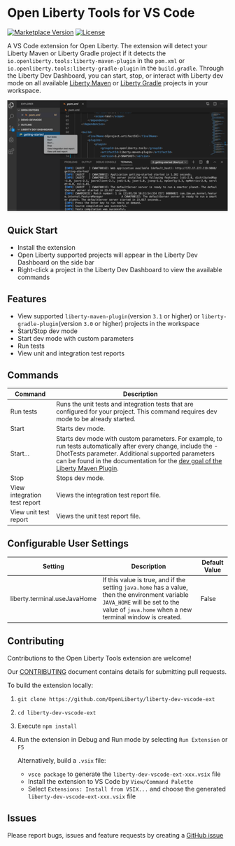 # Open Liberty Tools for VS Code

[![Marketplace Version](https://vsmarketplacebadge.apphb.com/version/Open-Liberty.liberty-dev-vscode-ext.svg "Current Release")](https://marketplace.visualstudio.com/items?itemName=Open-Liberty.liberty-dev-vscode-ext)
[![License](https://img.shields.io/badge/License-EPL%202.0-red.svg?label=license&logo=eclipse)](https://www.eclipse.org/legal/epl-2.0/)

A VS Code extension for Open Liberty. The extension will detect your Liberty Maven or Liberty Gradle project if it detects the `io.openliberty.tools:liberty-maven-plugin` in the `pom.xml` or `io.openliberty.tools:liberty-gradle-plugin` in the `build.gradle`. Through the Liberty Dev Dashboard, you can start, stop, or interact with Liberty dev mode on all available [Liberty Maven](https://github.com/OpenLiberty/ci.maven/blob/master/docs/dev.md#dev) or [Liberty Gradle](https://github.com/OpenLiberty/ci.gradle/blob/master/docs/libertyDev.md) projects in your workspace.

![Open Liberty Tools Extension](images/OpenLibertyTools.png)

## Quick Start

- Install the extension
- Open Liberty supported projects will appear in the Liberty Dev Dashboard on the side bar
- Right-click a project in the Liberty Dev Dashboard to view the available commands

## Features

- View supported `liberty-maven-plugin`(version `3.1` or higher) or `liberty-gradle-plugin`(version `3.0` or higher) projects in the workspace
- Start/Stop dev mode
- Start dev mode with custom parameters
- Run tests
- View unit and integration test reports

## Commands

| Command                      | Description                                                                                                                                                                                                                                                                                                                  |
| ---------------------------- | ---------------------------------------------------------------------------------------------------------------------------------------------------------------------------------------------------------------------------------------------------------------------------------------------------------------------------- |
| Run tests                    | Runs the unit tests and integration tests that are configured for your project. This command requires dev mode to be already started.                                                                                                                                                                                        |
| Start                        | Starts dev mode.                                                                                                                                                                                                                                                                                                             |
| Start…​                      | Starts dev mode with custom parameters. For example, to run tests automatically after every change, include the -DhotTests parameter. Additional supported parameters can be found in the documentation for the [dev goal of the Liberty Maven Plugin](https://github.com/OpenLiberty/ci.maven/blob/master/docs/dev.md#dev). |
| Stop                         | Stops dev mode.                                                                                                                                                                                                                                                                                                              |
| View integration test report | Views the integration test report file.                                                                                                                                                                                                                                                                                      |
| View unit test report        | Views the unit test report file.                                                                                                                                                                                                                                                                                             |

## Configurable User Settings

| Setting                      | Description                                                                                                                                                                                 | Default Value |
| ---------------------------- | ------------------------------------------------------------------------------------------------------------------------------------------------------------------------------------------- | ------------- |
| liberty.terminal.useJavaHome | If this value is true, and if the setting `java.home` has a value, then the environment variable `JAVA_HOME` will be set to the value of `java.home` when a new terminal window is created. | False         |

## Contributing

Contributions to the Open Liberty Tools extension are welcome!

Our [CONTRIBUTING](CONTRIBUTING.md) document contains details for submitting pull requests.

To build the extension locally:

1. `git clone https://github.com/OpenLiberty/liberty-dev-vscode-ext`
2. `cd liberty-dev-vscode-ext`
3. Execute `npm install`
4. Run the extension in Debug and Run mode by selecting `Run Extension` or `F5`

   Alternatively, build a `.vsix` file:

   - `vsce package` to generate the `liberty-dev-vscode-ext-xxx.vsix` file
   - Install the extension to VS Code by `View/Command Palette`
   - Select `Extensions: Install from VSIX...` and choose the generated `liberty-dev-vscode-ext-xxx.vsix` file

## Issues

Please report bugs, issues and feature requests by creating a [GitHub issue](https://github.com/OpenLiberty/liberty-dev-vscode-ext/issues)
